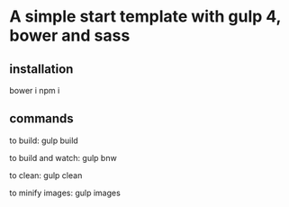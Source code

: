 # A simple start template with gulp 4, bower and sass

## installation
 bower i
 npm i


## commands
to build: gulp build

to build and watch: gulp bnw  

to clean: gulp clean

to minify images: gulp images
